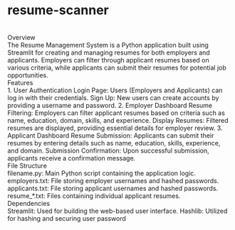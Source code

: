 # resume-scanner
<br>
Overview
<br>
The Resume Management System is a Python application built using Streamlit for creating and managing resumes for both employers and applicants. Employers can filter through applicant resumes based on various criteria, while applicants can submit their resumes for potential job opportunities.
<br>
Features
<br>
1. User Authentication
Login Page: Users (Employers and Applicants) can log in with their credentials.
Sign Up: New users can create accounts by providing a username and password.
2. Employer Dashboard
Resume Filtering: Employers can filter applicant resumes based on criteria such as name, education, domain, skills, and experience.
Display Resumes: Filtered resumes are displayed, providing essential details for employer review.
3. Applicant Dashboard
Resume Submission: Applicants can submit their resumes by entering details such as name, education, skills, experience, and domain.
Submission Confirmation: Upon successful submission, applicants receive a confirmation message.
<br>
File Structure
<br>
filename.py: Main Python script containing the application logic.
employers.txt: File storing employer usernames and hashed passwords.
applicants.txt: File storing applicant usernames and hashed passwords.
resume_*.txt: Files containing individual applicant resumes.
<br>
Dependencies
<br>
Streamlit: Used for building the web-based user interface.
Hashlib: Utilized for hashing and securing user password
